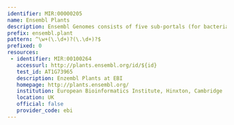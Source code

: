 ```yaml
---
identifier: MIR:00000205
name: Ensembl Plants
description: Ensembl Genomes consists of five sub-portals (for bacteria, protists, fungi, plants and invertebrate metazoa) designed to complement the availability of vertebrate genomes in Ensembl. This collection is concerned with plant genomes.
prefix: ensembl.plant
pattern: ^\w+(\.\d+)?(\.\d+)?$
prefixed: 0
resources:
 - identifier: MIR:00100264
   accessurl: http://plants.ensembl.org/id/${id}
   test_id: AT1G73965
   description: Enzembl Plants at EBI
   homepage: http://plants.ensembl.org/
   institution: European Bioinformatics Institute, Hinxton, Cambridge
   location: UK
   official: false
   provider_code: ebi
---
```

